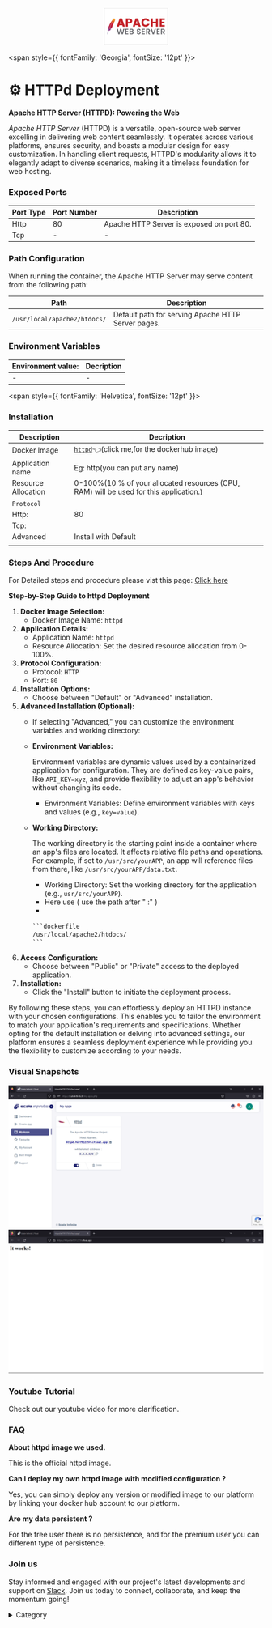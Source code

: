 
<p align="center">
  <img src="/img/09.jpg" alt="Alt Text" width="25%"/>
</p> 

<span style={{ fontFamily: 'Georgia', fontSize: '12pt' }}>

# ⚙️ HTTPd Deployment

**Apache HTTP Server (HTTPD): Powering the Web**

*Apache HTTP Server* (HTTPD) is a versatile, open-source web server excelling in delivering web content seamlessly. It operates across various platforms, ensures security, and boasts a modular design for easy customization. In handling client requests, HTTPD's modularity allows it to elegantly adapt to diverse scenarios, making it a timeless foundation for web hosting.
### Exposed Ports

| Port Type | Port Number | Description                                     |
| --------- | ----------- | ----------------------------------------------- |
| Http      | 80          | Apache HTTP Server is exposed on port 80.       |
| Tcp       | -           | -             |

### Path Configuration

When running the container, the Apache HTTP Server may serve content from the following path:

| Path                             | Description                                     |
| -------------------------------- | ----------------------------------------------- |
| `/usr/local/apache2/htdocs/`      | Default path for serving Apache HTTP Server pages.|


### Environment Variables


|   **Environment value:**          | Decription                                                                                                               | 
| --------------------- | ------                                                                                                                   | 
|-       |  -                              |


</span>



<span style={{ fontFamily: 'Helvetica', fontSize: '12pt' }}>

### Installation

|  Description          | Decription                                                                                                               | 
| --------------------- | ------                                                                                                                   | 
| Docker Image          |   [`httpd`](https://hub.docker.com/\_/httpd)👈(click me,for the dockerhub image)                       |
| Application name      |  Eg: http(you can put any name)                                                                                        | 
| Resource Allocation   |  0-100%(10 % of your allocated resources (CPU, RAM) will be used for this application.)                                  | 
| `Protocol`            |                                                                                                                          | 
|  Http:                | 80                                                                                                                      |
|  Tcp:                 |                                                                                                                          | 
|    Advanced           |    Install with Default                                                                                                  |
                                                                        |


### Steps And Procedure

For Detailed steps and procedure please vist this page: [Click here](https://techscaleinfinite.github.io/introduction/cloud-float/Steps%20and%20procedure)



**Step-by-Step Guide to httpd Deployment**

1. **Docker Image Selection:**
   * Docker Image Name: `httpd`
2. **Application Details:**
   * Application Name: `httpd`
   * Resource Allocation: Set the desired resource allocation from 0-100%.
3. **Protocol Configuration:**
   * Protocol: `HTTP`
   * Port: `80`
4. **Installation Options:**
   * Choose between "Default" or "Advanced" installation.
5. **Advanced Installation (Optional):**
   * If selecting "Advanced," you can customize the environment variables and working directory:
   *   **Environment Variables:**

       Environment variables are dynamic values used by a containerized application for configuration. They are defined as key-value pairs, like `API_KEY=xyz`, and provide flexibility to adjust an app's behavior without changing its code.

       * Environment Variables: Define environment variables with keys and values (e.g., `key=value`).
   *   **Working Directory:**

       The working directory is the starting point inside a container where an app's files are located. It affects relative file paths and operations. For example, if set to `/usr/src/yourAPP`, an app will reference files from there, like `/usr/src/yourAPP/data.txt`.

       * Working Directory: Set the working directory for the application (e.g., `usr/src/yourAPP`).
       * Here use ( use the path after   " :"  )
       *

           ```dockerfile
           /usr/local/apache2/htdocs/
           ```
6. **Access Configuration:**
   * Choose between "Public" or "Private" access to the deployed application.
7. **Installation:**
   * Click the "Install" button to initiate the deployment process.

By following these steps, you can effortlessly deploy an HTTPD instance with your chosen configurations. This enables you to tailor the environment to match your application's requirements and specifications. Whether opting for the default installation or delving into advanced settings, our platform ensures a seamless deployment experience while providing you the flexibility to customize according to your needs.

### Visual Snapshots

![Alt Text](/img/e43.jpg)
![Alt Text](/img/ss22.jpg)


### Youtube Tutorial&#x20;

Check out our youtube video for more clarification.



### FAQ

**About httpd image we used.**

This is the official httpd image.

**Can I deploy my own httpd image with modified configuration ?**

Yes, you can simply deploy any version or modified image to our platform by linking your docker hub account to our platform.

**Are my data persistent ?**

For the free user there is no persistence, and for the premium user you can different type of persistence.

### Join us

Stay informed and engaged with our project's latest developments and support on [Slack](https://app.slack.com/client/T04QS32JX6E/C04QKEWE146). Join us today to connect, collaborate, and keep the momentum going!&#x20;

<details>

<summary>Category</summary>

Kubernetes, cloud computing, DevOps, cloud services, hosting platform, container orchestration, cloud infrastructure, cloud deployment, cloud management, cloud technology, cloud solutions, httpd

</details>

</span>

